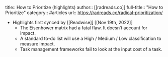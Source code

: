 title:: How to Prioritize (highlights)
author:: [[radreads.co]]
full-title:: "How to Prioritize"
category:: #articles
url:: https://radreads.co/radical-prioritization/

- Highlights first synced by [[Readwise]] [[Nov 19th, 2022]]
	- The Eisenhower matrix had a fatal flaw. It doesn’t account for impact.
	- A standard to-do list will use a High / Medium / Low classification to measure impact.
	- Task management frameworks fail to look at the input cost of a task.